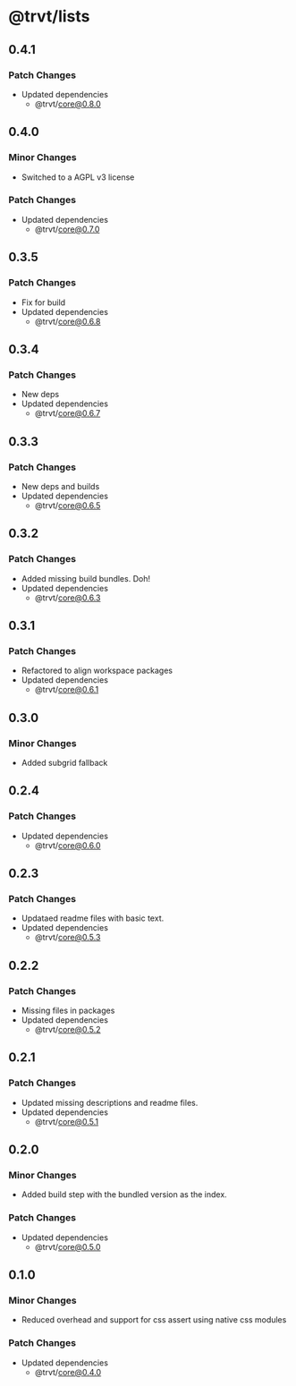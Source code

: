 # @trvt/lists

## 0.4.1

### Patch Changes

-   Updated dependencies
    -   @trvt/core@0.8.0

## 0.4.0

### Minor Changes

-   Switched to a AGPL v3 license

### Patch Changes

-   Updated dependencies
    -   @trvt/core@0.7.0

## 0.3.5

### Patch Changes

-   Fix for build
-   Updated dependencies
    -   @trvt/core@0.6.8

## 0.3.4

### Patch Changes

-   New deps
-   Updated dependencies
    -   @trvt/core@0.6.7

## 0.3.3

### Patch Changes

-   New deps and builds
-   Updated dependencies
    -   @trvt/core@0.6.5

## 0.3.2

### Patch Changes

-   Added missing build bundles. Doh!
-   Updated dependencies
    -   @trvt/core@0.6.3

## 0.3.1

### Patch Changes

-   Refactored to align workspace packages
-   Updated dependencies
    -   @trvt/core@0.6.1

## 0.3.0

### Minor Changes

-   Added subgrid fallback

## 0.2.4

### Patch Changes

-   Updated dependencies
    -   @trvt/core@0.6.0

## 0.2.3

### Patch Changes

-   Updataed readme files with basic text.
-   Updated dependencies
    -   @trvt/core@0.5.3

## 0.2.2

### Patch Changes

-   Missing files in packages
-   Updated dependencies
    -   @trvt/core@0.5.2

## 0.2.1

### Patch Changes

-   Updated missing descriptions and readme files.
-   Updated dependencies
    -   @trvt/core@0.5.1

## 0.2.0

### Minor Changes

-   Added build step with the bundled version as the index.

### Patch Changes

-   Updated dependencies
    -   @trvt/core@0.5.0

## 0.1.0

### Minor Changes

-   Reduced overhead and support for css assert using native css modules

### Patch Changes

-   Updated dependencies
    -   @trvt/core@0.4.0
